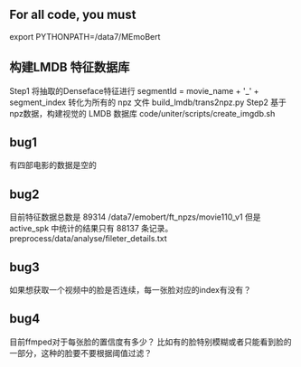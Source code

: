 ## For all code, you must
export PYTHONPATH=/data7/MEmoBert

## 构建LMDB 特征数据库
Step1 将抽取的Denseface特征进行 segmentId = movie_name + '_' + segment_index 转化为所有的 npz 文件
    build_lmdb/trans2npz.py
Step2 基于npz数据，构建视觉的 LMDB 数据库
    code/uniter/scripts/create_imgdb.sh


## bug1 
有四部电影的数据是空的
## bug2
目前特征数据总数是 89314 /data7/emobert/ft_npzs/movie110_v1
但是 active_spk 中统计的结果只有 88137 条记录。preprocess/data/analyse/fileter_details.txt
## bug3
如果想获取一个视频中的脸是否连续，每一张脸对应的index有没有？
## bug4
目前ffmped对于每张脸的置信度有多少？ 比如有的脸特别模糊或者只能看到脸的一部分，这种的脸要不要根据阈值过滤？